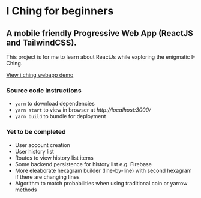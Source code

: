 # I Ching for beginners

## A mobile friendly Progressive Web App (ReactJS and TailwindCSS).

This project is for me to learn about ReactJs while exploring the enigmatic I-Ching.

[View i ching webapp demo](https://angry-agnesi-a74ff0.netlify.app)

### Source code instructions

- `yarn` to download dependencies
- `yarn start` to view in browser at *http://localhost:3000/*
- `yarn build` to bundle for deployment

### Yet to be completed

- User account creation
- User history list
- Routes to view history list items
- Some backend persistence for history list e.g. Firebase
- More eleaborate hexagram builder (line-by-line) with second hexagram if there are changing lines
- Algorithm to match probabilities when using traditional coin or yarrow methods
